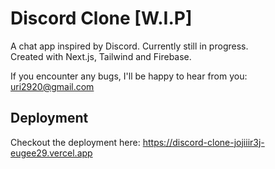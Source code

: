 # Discord Clone [W.I.P]

A chat app inspired by Discord. Currently still in progress.  
Created with Next.js, Tailwind and Firebase.  
  
If you encounter any bugs, I'll be happy to hear from you: uri2920@gmail.com





## Deployment

Checkout the deployment here: https://discord-clone-jojiiir3j-eugee29.vercel.app

